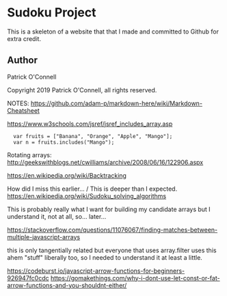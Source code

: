 # Sudoku Project

This is a skeleton of a website that that I made and committed to Github for 
extra credit. 

## Author

Patrick O'Connell


Copyright 2019 Patrick O'Connell, all rights reserved.



NOTES:
https://github.com/adam-p/markdown-here/wiki/Markdown-Cheatsheet


https://www.w3schools.com/jsref/jsref_includes_array.asp
```
  var fruits = ["Banana", "Orange", "Apple", "Mango"];
  var n = fruits.includes("Mango");
```

Rotating arrays:
http://geekswithblogs.net/cwilliams/archive/2008/06/16/122906.aspx


https://en.wikipedia.org/wiki/Backtracking

How did I miss this earlier... / This is deeper than I expected.
https://en.wikipedia.org/wiki/Sudoku_solving_algorithms

This is probably really what I want for building my candidate arrays but I 
understand it, not at all, so... later...

https://stackoverflow.com/questions/11076067/finding-matches-between-multiple-javascript-arrays

this is only tangentially related but everyone that uses array.filter uses this 
ahem "stuff" liberally too, so I needed to understand it at least a little.
  
https://codeburst.io/javascript-arrow-functions-for-beginners-926947fc0cdc
https://gomakethings.com/why-i-dont-use-let-const-or-fat-arrow-functions-and-you-shouldnt-either/